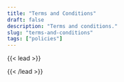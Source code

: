 ```yaml
---
title: "Terms and Conditions"
draft: false
description: "Terms and conditions."
slug: "terms-and-conditions"
tags: ["policies"]
---
```


{{< lead >}}

{{< /lead >}}
